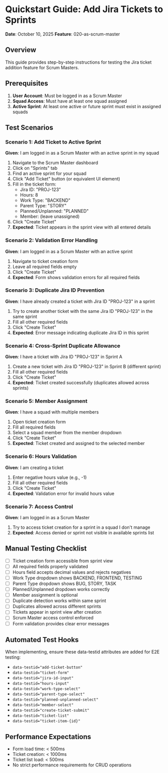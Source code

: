 # Quickstart Guide: Add Jira Tickets to Sprints

**Date**: October 10, 2025
**Feature**: 020-as-scrum-master

## Overview

This guide provides step-by-step instructions for testing the Jira ticket addition feature for Scrum Masters.

## Prerequisites

1. **User Account**: Must be logged in as a Scrum Master
2. **Squad Access**: Must have at least one squad assigned
3. **Active Sprint**: At least one active or future sprint must exist in assigned squads

## Test Scenarios

### Scenario 1: Add Ticket to Active Sprint

**Given**: I am logged in as a Scrum Master with an active sprint in my squad

1. Navigate to the Scrum Master dashboard
2. Click on "Sprints" tab
3. Find an active sprint for your squad
4. Click "Add Ticket" button (or equivalent UI element)
5. Fill in the ticket form:
   - Jira ID: "PROJ-123"
   - Hours: 8
   - Work Type: "BACKEND"
   - Parent Type: "STORY"
   - Planned/Unplanned: "PLANNED"
   - Member: (leave unassigned)
6. Click "Create Ticket"
7. **Expected**: Ticket appears in the sprint view with all entered details

### Scenario 2: Validation Error Handling

**Given**: I am logged in as a Scrum Master with an active sprint

1. Navigate to ticket creation form
2. Leave all required fields empty
3. Click "Create Ticket"
4. **Expected**: Form shows validation errors for all required fields

### Scenario 3: Duplicate Jira ID Prevention

**Given**: I have already created a ticket with Jira ID "PROJ-123" in a sprint

1. Try to create another ticket with the same Jira ID "PROJ-123" in the same sprint
2. Fill all other required fields
3. Click "Create Ticket"
4. **Expected**: Error message indicating duplicate Jira ID in this sprint

### Scenario 4: Cross-Sprint Duplicate Allowance

**Given**: I have a ticket with Jira ID "PROJ-123" in Sprint A

1. Create a new ticket with Jira ID "PROJ-123" in Sprint B (different sprint)
2. Fill all other required fields
3. Click "Create Ticket"
4. **Expected**: Ticket created successfully (duplicates allowed across sprints)

### Scenario 5: Member Assignment

**Given**: I have a squad with multiple members

1. Open ticket creation form
2. Fill all required fields
3. Select a squad member from the member dropdown
4. Click "Create Ticket"
5. **Expected**: Ticket created and assigned to the selected member

### Scenario 6: Hours Validation

**Given**: I am creating a ticket

1. Enter negative hours value (e.g., -1)
2. Fill all other required fields
3. Click "Create Ticket"
4. **Expected**: Validation error for invalid hours value

### Scenario 7: Access Control

**Given**: I am logged in as a Scrum Master

1. Try to access ticket creation for a sprint in a squad I don't manage
2. **Expected**: Access denied or sprint not visible in available sprints list

## Manual Testing Checklist

- [ ] Ticket creation form accessible from sprint view
- [ ] All required fields properly validated
- [ ] Hours field accepts decimal values and rejects negatives
- [ ] Work Type dropdown shows BACKEND, FRONTEND, TESTING
- [ ] Parent Type dropdown shows BUG, STORY, TASK
- [ ] Planned/Unplanned dropdown works correctly
- [ ] Member assignment is optional
- [ ] Duplicate detection works within same sprint
- [ ] Duplicates allowed across different sprints
- [ ] Tickets appear in sprint view after creation
- [ ] Scrum Master access control enforced
- [ ] Form validation provides clear error messages

## Automated Test Hooks

When implementing, ensure these data-testid attributes are added for E2E testing:

- `data-testid="add-ticket-button"`
- `data-testid="ticket-form"`
- `data-testid="jira-id-input"`
- `data-testid="hours-input"`
- `data-testid="work-type-select"`
- `data-testid="parent-type-select"`
- `data-testid="planned-unplanned-select"`
- `data-testid="member-select"`
- `data-testid="create-ticket-submit"`
- `data-testid="ticket-list"`
- `data-testid="ticket-item-{id}"`

## Performance Expectations

- Form load time: < 500ms
- Ticket creation: < 1000ms
- Ticket list load: < 500ms
- No strict performance requirements for CRUD operations